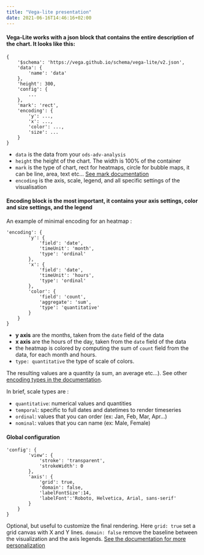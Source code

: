 ```yaml
---
title: "Vega-lite presentation"
date: 2021-06-16T14:46:16+02:00
---
```


#### Vega-Lite works with a json block that contains the entire description of the chart. It looks like this:
```
{
    '$schema': 'https://vega.github.io/schema/vega-lite/v2.json',
    'data': {
        'name': 'data'
    },
    'height': 300,
    'config': {
        ...
    },
    'mark': 'rect',
    'encoding': {
        'y': ...,
        'x': ...,
        'color': ...,
        'size': ...
    }
}
```

- `data` is the data from your `ods-adv-analysis`
- `height` the height of the chart. The width is 100% of the container</li>
- `mark` is the type of chart, rect for heatmaps, circle for bubble maps, it can be line, area, text etc... [See mark documentation](https://vega.github.io/vega-lite-v2/docs/mark.html)
- `encoding` is the axis, scale, legend, and all specific settings of the visualisation

#### Encoding block is the most important, it contains your axis settings, color and size settings, and the legend

An example of minimal encoding for an heatmap :

```
'encoding': {
        'y': {
            'field': 'date',
            'timeUnit': 'month',
            'type': 'ordinal'
        },
        'x': {
            'field': 'date',
            'timeUnit': 'hours',
            'type': 'ordinal'
        },
        'color': {
            'field': 'count',
            'aggregate': 'sum',
            'type': 'quantitative'
        }
    }
}
```

- **y axis** are the months, taken from the `date` field of the data
- **x axis** are the hours of the day, taken from the `date` field of the data
- the heatmap is colored by computing the sum of `count` field from the data, for each month and hours.
- `type: quantitative` the type of scale of colors. 

The resulting values are a quantity (a sum, an average etc...).
See other [encoding types in the documentation](https://vega.github.io/vega-lite-v2/docs/type.html).

In brief, scale types are :

- `quantitative`: numerical values and quantities
- `temporal`: specific to full dates and datetimes to render timeseries 
- `ordinal`: values that you can order (ex: Jan, Feb, Mar, Apr...)
- `nominal`: values that you can name (ex: Male, Female)

#### Global configuration

```
'config': {
        'view': {
            'stroke': 'transparent',
            'strokeWidth': 0
        },
        'axis': {
            'grid': true,
            'domain': false,
            'labelFontSize':14,
            'labelFont':'Roboto, Helvetica, Arial, sans-serif'
        }
    }
}
```

Optional, but useful to customize the final rendering. 
Here `grid: true` set a grid canvas with X and Y lines.
`domain: false` remove the baseline between the visualization and the axis legends.
[See the documentation for more personalization](https://vega.github.io/vega-lite-v2/docs/config.html)
